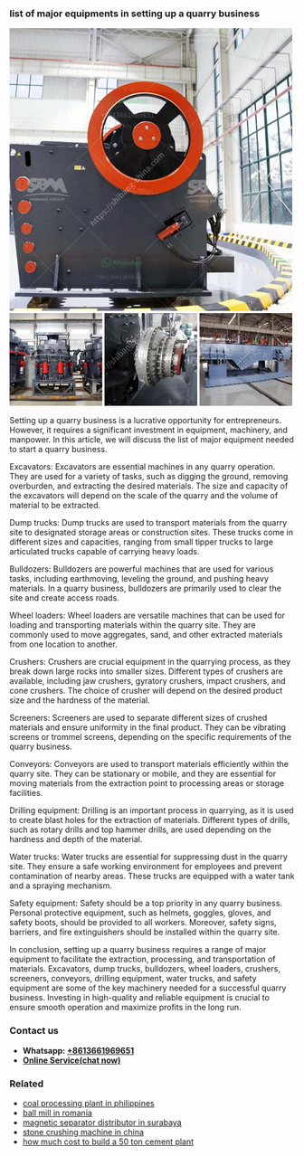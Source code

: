 <h3>list of major equipments in setting up a quarry business</h3><img src='1706766889.jpg' alt=''><p>Setting up a quarry business is a lucrative opportunity for entrepreneurs. However, it requires a significant investment in equipment, machinery, and manpower. In this article, we will discuss the list of major equipment needed to start a quarry business.</p><p>Excavators: Excavators are essential machines in any quarry operation. They are used for a variety of tasks, such as digging the ground, removing overburden, and extracting the desired materials. The size and capacity of the excavators will depend on the scale of the quarry and the volume of material to be extracted.</p><p>Dump trucks: Dump trucks are used to transport materials from the quarry site to designated storage areas or construction sites. These trucks come in different sizes and capacities, ranging from small tipper trucks to large articulated trucks capable of carrying heavy loads.</p><p>Bulldozers: Bulldozers are powerful machines that are used for various tasks, including earthmoving, leveling the ground, and pushing heavy materials. In a quarry business, bulldozers are primarily used to clear the site and create access roads.</p><p>Wheel loaders: Wheel loaders are versatile machines that can be used for loading and transporting materials within the quarry site. They are commonly used to move aggregates, sand, and other extracted materials from one location to another.</p><p>Crushers: Crushers are crucial equipment in the quarrying process, as they break down large rocks into smaller sizes. Different types of crushers are available, including jaw crushers, gyratory crushers, impact crushers, and cone crushers. The choice of crusher will depend on the desired product size and the hardness of the material.</p><p>Screeners: Screeners are used to separate different sizes of crushed materials and ensure uniformity in the final product. They can be vibrating screens or trommel screens, depending on the specific requirements of the quarry business.</p><p>Conveyors: Conveyors are used to transport materials efficiently within the quarry site. They can be stationary or mobile, and they are essential for moving materials from the extraction point to processing areas or storage facilities.</p><p>Drilling equipment: Drilling is an important process in quarrying, as it is used to create blast holes for the extraction of materials. Different types of drills, such as rotary drills and top hammer drills, are used depending on the hardness and depth of the material.</p><p>Water trucks: Water trucks are essential for suppressing dust in the quarry site. They ensure a safe working environment for employees and prevent contamination of nearby areas. These trucks are equipped with a water tank and a spraying mechanism.</p><p>Safety equipment: Safety should be a top priority in any quarry business. Personal protective equipment, such as helmets, goggles, gloves, and safety boots, should be provided to all workers. Moreover, safety signs, barriers, and fire extinguishers should be installed within the quarry site.</p><p>In conclusion, setting up a quarry business requires a range of major equipment to facilitate the extraction, processing, and transportation of materials. Excavators, dump trucks, bulldozers, wheel loaders, crushers, screeners, conveyors, drilling equipment, water trucks, and safety equipment are some of the key machinery needed for a successful quarry business. Investing in high-quality and reliable equipment is crucial to ensure smooth operation and maximize profits in the long run.</p><h3>Contact us</h3><ul><li><strong>Whatsapp:&nbsp;<a href="https://wa.me/8613661969651">+8613661969651</a></strong></li><li><a href="https://swt.shibang-china.com/?git&amp;zhl&amp;list of major equipments in setting up a quarry business"><strong>Online Service(chat now)</strong></a></li></ul><h3>Related</h3><ul><li><a href='coal processing plant in philippines.md'>coal processing plant in philippines</a></li><li><a href='ball mill in romania.md'>ball mill in romania</a></li><li><a href='magnetic separator distributor in surabaya.md'>magnetic separator distributor in surabaya</a></li><li><a href='stone crushing machine in china.md'>stone crushing machine in china</a></li><li><a href='how much cost to build a 50 ton cement plant.md'>how much cost to build a 50 ton cement plant</a></li></ul>